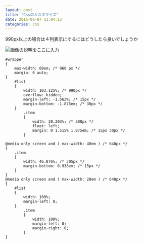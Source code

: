 ```yaml
---
layout: post
title: "Cssのカスタマイズ"
date: 2015-06-07 11:04:13
categories: css
---
```

<p>990px以上の場合は４列表示にするにはどうしたら良いでしょうか</p>

<p><img src="https://i.stack.imgur.com/kqRz9.jpg" alt="画像の説明をここに入力"></p>

<pre><code>#wrapper
{
    max-width: 60em; /* 960 px */
    margin: 0 auto;
}
    #list
    {
        width: 103.125%; /* 990px */
        overflow: hidden;
        margin-left: -1.562%; /* 15px */
        margin-bottom: -1.875em; /* 30px */
    }
        .item
        {
            width: 30.303%; /* 300px */
            float: left;
            margin: 0 1.515% 1.875em; /* 15px 30px */
        }

@media only screen and ( max-width: 40em ) /* 640px */
{
    .item
    {
        width: 46.876%; /* 305px */
        margin-bottom: 0.938em; /* 15px */
    }
}
@media only screen and ( max-width: 20em ) /* 640px */
{
    #list
    {
        width: 100%;
        margin-left: 0;
    }
        .item
        {
            width: 100%;
            margin-left: 0;
            margin-right: 0;
        }
}
</code></pre>
